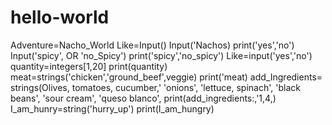 # hello-world
Adventure=Nacho_World
Like=Input()
Input('Nachos)
    print('yes','no')
Input('spicy', OR 'no_Spicy')
print('spicy','no_spicy')
Like=input('yes','no')
quantity=integers[1,20]
print(quantity)
meat=strings('chicken','ground_beef',veggie)
print('meat)
add_Ingredients= strings(Olives, tomatoes, cucumber,' 'onions', 'lettuce, spinach', 'black beans', 'sour cream', 'queso blanco',
print(add_ingredients:,'1,4,)
I_am_hunry=string('hurry_up')
print(I_am_hungry)
